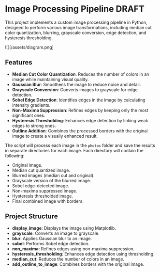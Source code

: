 
# Image Processing Pipeline DRAFT

This project implements a custom image processing pipeline in Python, designed to perform various image transformations, including median cut color quantization, blurring, grayscale conversion, edge detection, and hysteresis thresholding.

![][/assets/diagram.png]

## Features

- **Median Cut Color Quantization**: Reduces the number of colors in an image while maintaining visual quality.
- **Gaussian Blur**: Smoothens the image to reduce noise and detail.
- **Grayscale Conversion**: Converts images to grayscale for edge detection.
- **Sobel Edge Detection**: Identifies edges in the image by calculating intensity gradients.
- **Non-Maxima Suppression**: Refines edges by keeping only the most significant ones.
- **Hysteresis Thresholding**: Enhances edge detection by linking weak edges to strong ones.
- **Outline Addition**: Combines the processed borders with the original image to create a visually enhanced result.

The script will process each image in the `photos` folder and save the results in separate directories for each image. Each directory will contain the following:

   - Original image.
   - Median cut quantized image.
   - Blurred images (median cut and original).
   - Grayscale version of the blurred image.
   - Sobel edge-detected image.
   - Non-maxima suppressed image.
   - Hysteresis thresholded image.
   - Final combined image with borders.

## Project Structure

- **display_image**: Displays the image using Matplotlib.
- **grayscale**: Converts an image to grayscale.
- **blur**: Applies Gaussian blur to an image.
- **sobel**: Performs Sobel edge detection.
- **non_maxima**: Refines edges using non-maxima suppression.
- **hysteresis_thresholding**: Enhances edge detection using thresholding.
- **median_cut**: Reduces the number of colors in an image.
- **add_outline_to_image**: Combines borders with the original image.

